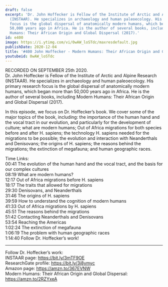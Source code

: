 ```yaml
---
draft: false
excerpt: 'Dr. John Hoffecker is Fellow of the Institute of Arctic and Alpine Research
  (INSTAAR). He specializes in archaeology and human paleoecology. His primary research
  focus is the global dispersal of anatomically modern humans, which began more than
  50,000 years ago in Africa. He is the author of several books, including Modern
  Humans: Their African Origin and Global Dispersal (2017).'
id: e400
image: https://i.ytimg.com/vi/0wAW_loSTdc/maxresdefault.jpg
publishDate: 2020-12-04
title: '#400 John Hoffecker - Modern Humans: Their African Origin and Global Dispersal'
youtubeid: 0wAW_loSTdc
---
```

RECORDED ON SEPTEMBER 25th 2020.  
Dr. John Hoffecker is Fellow of the Institute of Arctic and Alpine Research (INSTAAR). He specializes in archaeology and human paleoecology. His primary research focus is the global dispersal of anatomically modern humans, which began more than 50,000 years ago in Africa. He is the author of several books, including Modern Humans: Their African Origin and Global Dispersal (2017).

In this episode, we focus on Dr. Hoffecker’s book. We cover some of the major topics of the book, including: the importance of the human hand and the vocal tract in our evolution, and particularly for the development of culture; what are modern humans; Out of Africa migrations for both species before and after H. sapiens; the technology H. sapiens needed for the migrations to be possible; the evolution and interaction with Neanderthals and Denisovans; the origins of H. sapiens; the reasons behind the migrations; the extinction of megafauna; and human geographic races.

Time Links:  
00:41  The evolution of the human hand and the vocal tract, and the basis for our complex cultures  
08:19  What are modern humans?  
12:17  Out of Africa migrations before H. sapiens  
18:17  The traits that allowed for migrations  
29:30  Denisovans, and Neanderthals   
31:46  The origins of H. sapiens  
39:59  How to understand the cognition of modern humans  
41:33  Out of Africa migrations by H. sapiens  
45:51  The reasons behind the migrations  
51:42  Contacting Neanderthals and Denisovans  
53:54  Reaching the Americas  
1:02:24  The extinction of megafauna  
1:06:19  The problem with human geographic races  
1:14:40  Follow Dr. Hoffecker’s work!

---

Follow Dr. Hoffecker’s work:  
INSTAAR page: https://bit.ly/3mTF9OE  
ResearchGate profile: https://bit.ly/3j8ymyc  
Amazon page: https://amzn.to/367EVNW  
Modern Humans: Their African Origin and Global Dispersal: https://amzn.to/2RZYxeA
